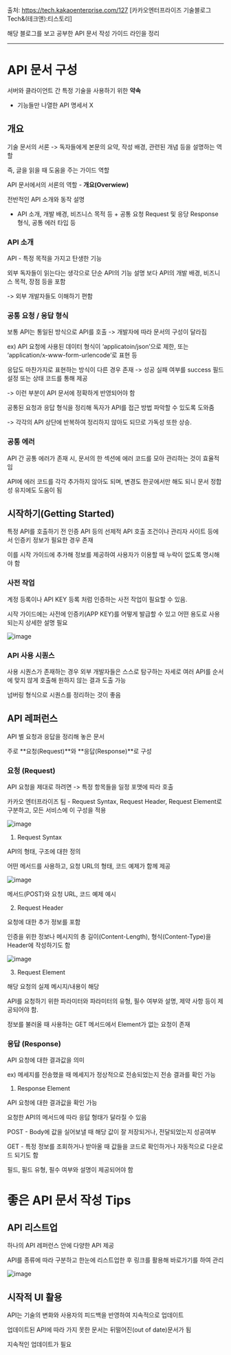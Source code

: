 출처: https://tech.kakaoenterprise.com/127 [카카오엔터프라이즈 기술블로그 Tech&(테크앤):티스토리]

해당 블로그를 보고 공부한 API 문서 작성 가이드 라인을 정리

-----

# API 문서 구성

서버와 클라이언트 간 특정 기술을 사용하기 위한 **약속**

  - 기능들만 나열한 API 명세서 X

## 개요

기술 문서의 서론 -> 독자들에게 본문의 요약, 작성 배경, 관련된 개념 등을 설명하는 역할

즉, 글을 읽을 때 도움을 주는 가이드 역할

API 문서에서의 서론의 역할 - **개요(Overwiew)**

전반적인 API 소개와 동작 설명

- API 소개, 개발 배경, 비즈니스 목적 등 + 공통 요청 Request 및 응당 Response 형식, 공통 에러 타입 등

### API 소개

API - 특정 목적을 가지고 탄생한 기능

외부 독자들이 읽는다는 생각으로 단순 API의 기능 설명 보다 API의 개발 배경, 비즈니스 목적, 장점 등을 포함

-> 외부 개발자들도 이해하기 편함

### 공통 요청 / 응답 형식

보통 API는 통일된 방식으로 API를 호출 -> 개발자에 따라 문서의 구성이 달라짐

ex) API 요청에 사용된 데이터 형식이 ‘applicatoin/json’으로 제한, 또는 ‘application/x-www-form-urlencode’로 표현 등

응답도 마찬가지로 표현하는 방식이 다른 경우 존재 -> 성공 실패 여부를 success 필드 설정 또는 상태 코드를 통해 제공

-> 이런 부분이 API 문서에 정확하게 반영되어야 함

공통된 요청과 응답 형식을 정리해 독자가 API를 접근 방법 파악할 수 있도록 도와줌

-> 각각의 API 상단에 반복하여 정리하지 않아도 되므로 가독성 또한 상승.

### 공통 에러

API 간 공통 에러가 존재 시, 문서의 한 섹션에 에러 코드를 모아 관리하는 것이 효율적임

API에 에러 코드를 각각 추가하지 않아도 되며, 변경도 한곳에서만 해도 되니 문서 정합성 유지에도 도움이 됨

## 시작하기(Getting Started)

특정 API를 호출하기 전 인증 API 등의 선제적 API 호출 조건이나 관리자 사이트 등에서 인증키 정보가 필요한 경우 존재

이를 시작 가이드에 추가해 정보를 제공하여 사용자가 이용할 때 누락이 없도록 명시해야 함

### 사전 작업

계정 등록이나 API KEY 등록 처럼 인증하는 사전 작업이 필요할 수 있음.

시작 가이드에는 사전에 인증키(APP KEY)를 어떻게 발급할 수 있고 어떤 용도로 사용되는지 상세한 설명 필요

![image](https://github.com/user-attachments/assets/c543dd8f-26d2-4731-8a70-9357a86caa8c)

### API 사용 시퀀스

사용 시퀀스가 존재하는 경우 외부 개발자들은 스스로 탐구하는 자세로 여러 API를 순서에 맞지 않게 호출해 원하지 않는 결과 도출 가능

넘버링 형식으로 시퀀스를 정리하는 것이 좋음

## API 레퍼런스

API 별 요청과 응답을 정리해 놓은 문서

주로 **요청(Request)**와 **응답(Response)**로 구성

### 요청 (Request)

API 요청을 제대로 하려면 -> 특정 항목들을 일정 포맷에 따라 호출

카카오 엔터프라이즈 팀 - Request Syntax, Request Header, Request Element로 구분하고, 모든 서비스에 이 구성을 적용

![image](https://github.com/user-attachments/assets/e9d22134-8473-4ebb-a146-6b74066f0fc1)

1. Request Syntax

API의 형태, 구조에 대한 정의

어떤 메서드를 사용하고, 요청 URL의 형태, 코드 예제가 함께 제공

![image](https://github.com/user-attachments/assets/8f5b7c7d-37b8-4832-94eb-6666b5bd9eaf)

메서드(POST)와 요청 URL, 코드 예제 예시

2. Request Header

요청에 대한 추가 정보를 포함

인증을 위한 정보나 메시지의 총 길이(Content-Length), 형식(Content-Type)을 Header에 작성하기도 함

![image](https://github.com/user-attachments/assets/c37bc1b1-e742-4426-8789-050ff083a47e)

3. Request Element

해당 요청의 실제 메시지/내용이 해당

API를 요청하기 위한 파라미터와 파라미터의 유형, 필수 여부와 설명, 제약 사항 등이 제공되어야 함.

정보를 불러올 때 사용하는 GET 메서드에서 Element가 없는 요청이 존재

### 응답 (Response)

API 요청에 대한 결과값을 의미

ex) 메세지를 전송했을 때 메세지가 정상적으로 전송되었는지 전송 결과를 확인 가능

1. Response Element

API 요청에 대한 결과값을 확인 가능

요청한 API의 메서드에 따라 응답 형태가 달라질 수 있음

POST - Body에 값을 실어보낼 때 해당 값이 잘 저장되거나, 전달되었는지 성공여부

GET - 특정 정보를 조회하거나 받아올 때 값들을 코드로 확인하거나 자동적으로 다운로드 되기도 함

필드, 필드 유형, 필수 여부와 설명이 제공되어야 함

# 좋은 API 문서 작성 Tips

## API 리스트업

하나의 API 레퍼런스 안에 다양한 API 제공

API를 종류에 따라 구분하고 한눈에 리스트업한 후 링크를 활용해 바로가기를 하여 관리

![image](https://github.com/user-attachments/assets/69edc307-c11d-48d7-9aed-bf8eb3a13c48)

## 시작적 UI 활용

API는 기술의 변화와 사용자의 피드백을 반영하여 지속적으로 업데이트

업데이트된 API에 따라 가지 못한 문서는 뒤떨어진(out of date)문서가 됨

지속적인 업데이트가 필요

